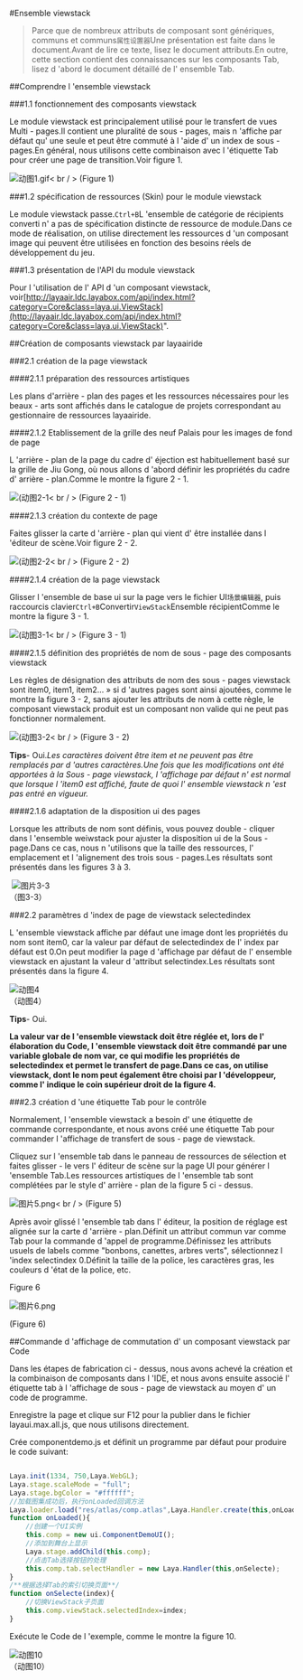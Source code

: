 #Ensemble viewstack

> Parce que de nombreux attributs de composant sont génériques, communs et communs`属性设置器`Une présentation est faite dans le document.Avant de lire ce texte, lisez le document attributs.En outre, cette section contient des connaissances sur les composants Tab, lisez d 'abord le document détaillé de l' ensemble Tab.

##Comprendre l 'ensemble viewstack

###1.1 fonctionnement des composants viewstack

Le module viewstack est principalement utilisé pour le transfert de vues Multi - pages.Il contient une pluralité de sous - pages, mais n 'affiche par défaut qu' une seule et peut être commuté à l 'aide d' un index de sous - pages.En général, nous utilisons cette combinaison avec l 'étiquette Tab pour créer une page de transition.Voir figure 1.

![动图1.gif](img/1.gif)< br / > (Figure 1)

###1.2 spécification de ressources (Skin) pour le module viewstack

Le module viewstack passe.`Ctrl+B`L 'ensemble de catégorie de récipients converti n' a pas de spécification distincte de ressource de module.Dans ce mode de réalisation, on utilise directement les ressources d 'un composant image qui peuvent être utilisées en fonction des besoins réels de développement du jeu.

###1.3 présentation de l'API du module viewstack

Pour l 'utilisation de l' API d 'un composant viewstack, voir[http://layaair.ldc.layabox.com/api/index.html?category=Core&class=laya.ui.ViewStack](http://layaair.ldc.layabox.com/api/index.html?category=Core&class=laya.ui.ViewStack)".



##Création de composants viewstack par layaairide

###2.1 création de la page viewstack

####2.1.1 préparation des ressources artistiques

Les plans d'arrière - plan des pages et les ressources nécessaires pour les beaux - arts sont affichés dans le catalogue de projets correspondant au gestionnaire de ressources layaairide.

####2.1.2 Etablissement de la grille des neuf Palais pour les images de fond de page

L 'arrière - plan de la page du cadre d' éjection est habituellement basé sur la grille de Jiu Gong, où nous allons d 'abord définir les propriétés du cadre d' arrière - plan.Comme le montre la figure 2 - 1.

![(动图2-1](img/2-1.gif)< br / > (Figure 2 - 1)

####2.1.3 création du contexte de page

Faites glisser la carte d 'arrière - plan qui vient d' être installée dans l 'éditeur de scène.Voir figure 2 - 2.

![(动图2-2](img/2-2.gif)< br / > (Figure 2 - 2)

####2.1.4 création de la page viewstack

Glisser l 'ensemble de base ui sur la page vers le fichier UI`场景编辑器`, puis raccourcis clavier`Ctrl+B`Convertir`ViewStack`Ensemble récipientComme le montre la figure 3 - 1.

![(动图3-1](img/3-1.gif)< br / > (Figure 3 - 1)



####2.1.5 définition des propriétés de nom de sous - page des composants viewstack

Les règles de désignation des attributs de nom des sous - pages viewstack sont item0, item1, item2... » si d 'autres pages sont ainsi ajoutées, comme le montre la figure 3 - 2, sans ajouter les attributs de nom à cette règle, le composant viewstack produit est un composant non valide qui ne peut pas fonctionner normalement.

![(动图3-2](img/3-2.gif)< br / > (Figure 3 - 2)

**Tips**- Oui.*Les caractères doivent être item et ne peuvent pas être remplacés par d 'autres caractères.Une fois que les modifications ont été apportées à la Sous - page viewstack, l 'affichage par défaut n' est normal que lorsque l 'item0 est affiché, faute de quoi l' ensemble viewstack n 'est pas entré en vigueur.*



####2.1.6 adaptation de la disposition ui des pages

Lorsque les attributs de nom sont définis, vous pouvez double - cliquer dans l 'ensemble weiwstack pour ajuster la disposition ui de la Sous - page.Dans ce cas, nous n 'utilisons que la taille des ressources, l' emplacement et l 'alignement des trois sous - pages.Les résultats sont présentés dans les figures 3 à 3.



​        ![图片3-3](img/3-3.png)<br/> （图3-3）







###2.2 paramètres d 'index de page de viewstack selectedindex

L 'ensemble viewstack affiche par défaut une image dont les propriétés du nom sont item0, car la valeur par défaut de selectedindex de l' index par défaut est 0.On peut modifier la page d 'affichage par défaut de l' ensemble viewstack en ajustant la valeur d 'attribut selectindex.Les résultats sont présentés dans la figure 4.

![动图4](img/4.gif)<br/>（动图4）


**Tips**- Oui.

**La valeur var de l 'ensemble viewstack doit être réglée et, lors de l' élaboration du Code, l 'ensemble viewstack doit être commandé par une variable globale de nom var, ce qui modifie les propriétés de selectedindex et permet le transfert de page.Dans ce cas, on utilise viewstack, dont le nom peut également être choisi par l 'développeur, comme l' indique le coin supérieur droit de la figure 4.**



###2.3 création d 'une étiquette Tab pour le contrôle

Normalement, l 'ensemble viewstack a besoin d' une étiquette de commande correspondante, et nous avons créé une étiquette Tab pour commander l 'affichage de transfert de sous - page de viewstack.

Cliquez sur l 'ensemble tab dans le panneau de ressources de sélection et faites glisser - le vers l' éditeur de scène sur la page UI pour générer l 'ensemble Tab.Les ressources artistiques de l 'ensemble tab sont complétées par le style d' arrière - plan de la figure 5 ci - dessus.

​![图片5.png](img/5.png)< br / >
(Figure 5)

Après avoir glissé l 'ensemble tab dans l' éditeur, la position de réglage est alignée sur la carte d 'arrière - plan.Définit un attribut commun var comme Tab pour la commande d 'appel de programme.Définissez les attributs usuels de labels comme "bonbons, canettes, arbres verts", sélectionnez l 'index selectindex 0.Définit la taille de la police, les caractères gras, les couleurs d 'état de la police, etc.

Figure 6

​![图片6.png](img/6.png)<br/>

(Figure 6)



##Commande d 'affichage de commutation d' un composant viewstack par Code

Dans les étapes de fabrication ci - dessus, nous avons achevé la création et la combinaison de composants dans l 'IDE, et nous avons ensuite associé l' étiquette tab à l 'affichage de sous - page de viewstack au moyen d' un code de programme.

Enregistre la page et clique sur F12 pour la publier dans le fichier layaui.max.all.js, que nous utilisons directement.



Crée componentdemo.js et définit un programme par défaut pour produire le code suivant:


```javascript

Laya.init(1334, 750,Laya.WebGL);
Laya.stage.scaleMode = "full";
Laya.stage.bgColor = "#ffffff";
//加载图集成功后，执行onLoaded回调方法
Laya.loader.load("res/atlas/comp.atlas",Laya.Handler.create(this,onLoaded));
function onLoaded(){
    //创建一个UI实例
    this.comp = new ui.ComponentDemoUI();
    //添加到舞台上显示
    Laya.stage.addChild(this.comp);
    //点击Tab选择按钮的处理
    this.comp.tab.selectHandler = new Laya.Handler(this,onSelecte);
}
/**根据选择Tab的索引切换页面**/
function onSelecte(index){
    //切换ViewStack子页面
    this.comp.viewStack.selectedIndex=index;
}
```


Exécute le Code de l 'exemple, comme le montre la figure 10.

![动图10](img/1.gif)<br/>（动图10） 